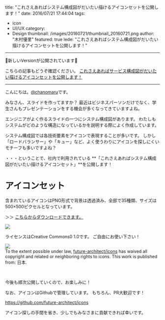 title: "これさえあればシステム構成図がだいたい描けるアイコンセットを公開します！"
date: 2016/07/21 17:44:04
tags:
  - icon
  - UI/UX
category:
  - Design
thumbnail: /images/20160721/thumbnail_20160721.png
author: "木村優里"
featured: true
lede: "これさえあればシステム構成図がだいたい描けるアイコンセットを公開します！"
---

🚧新しいVersionが公開されています🚧

こちらの記事もどうぞ確認ください。
[これさえあればサービス構成図がだいたい描けるアイコンセットを公開します！](/articles/20200204/)

---
こんにちは。[@chanomaru](https://github.com/chanomaru)です。

みなさん、スライドを作ってますか？
最近はビジネスパーソンだけでなく、学生さんもプレゼンテーションをする機会が多くなってきていますよね。

エンジニアがよく作るスライドの一つにシステム構成図があります。
わたしもシステムがどのような構造になっているかを説明する際によく作成しています。

システム構成図では各技術要素をアイコンで表現することが多いです。
しかし「ロードバランサー」や「キュー」など、よく使うわりにアイコンを探しにくいモチーフも多いですよね？

・・・ということで、社内で利用されている
**「これさえあればシステム構成図がだいたい描けるアイコンセット」**を公開します！

# アイコンセット

含まれているアイコンはPNG形式で背景は透過済み、全部で35種類、サイズは500×500ピクセルとなっています。

＞＞ <a href="https://github.com/future-architect/icons/releases/download/v_1.0.0/icons-v_1.0.0.zip" download>こちらからダウンロードできます。</a>

<img src="/images/20160721/photo_20160721_01.png">

ライセンスはCreative Commons0 1.0です。
ご自由にお使い下さい！


<p xmlns:dct="http://purl.org/dc/terms/" xmlns:vcard="http://www.w3.org/2001/vcard-rdf/3.0#">
  <a rel="license"
     href="http://creativecommons.org/publicdomain/zero/1.0/">
    <img src="http://i.creativecommons.org/p/zero/1.0/88x31.png" style="border-style: none;" class="img-very-small-size" />
  </a>
  <br />
  To the extent possible under law,
  <a rel="dct:publisher"
     href="https://github.com/future-architect/icons">
    <span property="dct:title">future-architect/icons</span></a>
  has waived all copyright and related or neighboring rights to
  <span property="dct:title">icons</span>.
This work is published from:
<span property="vcard:Country" datatype="dct:ISO3166"
      content="JP" about="https://github.com/future-architect/icons">
  日本</span>.
</p>

<br />


今後も順次公開していくので、お楽しみに！

なお、アイコンはGithubで管理しています。
もちろん、PR大歓迎です！

https://github.com/future-architect/icons

アイコン探しの手間を省き、少しでもみなさまに貢献できれば幸いです。
